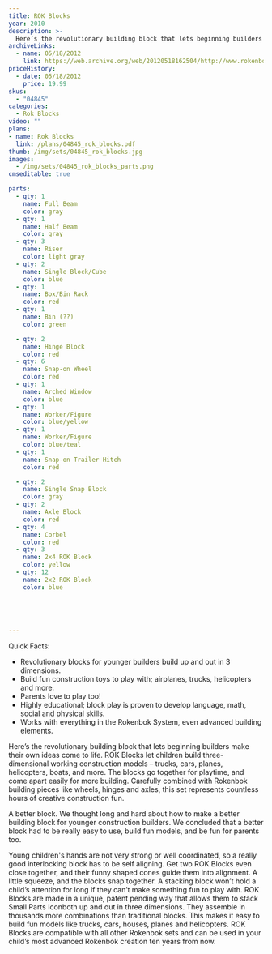 ```yaml
---
title: ROK Blocks
year: 2010
description: >-
  Here’s the revolutionary building block that lets beginning builders make their own ideas come to life.  ROK Blocks let children build three-dimensional working construction models – trucks, cars, planes, helicopters, boats, and more.  The blocks go together for playtime, and come apart easily for more building.  Carefully combined with Rokenbok building pieces like wheels, hinges and axles, this set represents countless hours of creative construction fun.
archiveLinks:
  - name: 05/18/2012
    link: https://web.archive.org/web/20120518162504/http://www.rokenbok.com/estore/construction/rok-blocks
priceHistory:
  - date: 05/18/2012
    price: 19.99
skus:
  - "04845"
categories:
  - Rok Blocks
video: ""
plans:
- name: Rok Blocks
  link: /plans/04845_rok_blocks.pdf
thumb: /img/sets/04845_rok_blocks.jpg
images:
  - /img/sets/04845_rok_blocks_parts.png
cmseditable: true

parts:
  - qty: 1
    name: Full Beam
    color: gray
  - qty: 1
    name: Half Beam
    color: gray
  - qty: 3
    name: Riser
    color: light gray
  - qty: 2
    name: Single Block/Cube
    color: blue
  - qty: 1
    name: Box/Bin Rack
    color: red
  - qty: 1
    name: Bin (??)
    color: green

  - qty: 2
    name: Hinge Block
    color: red
  - qty: 6
    name: Snap-on Wheel
    color: red
  - qty: 1
    name: Arched Window
    color: blue
  - qty: 1
    name: Worker/Figure
    color: blue/yellow
  - qty: 1
    name: Worker/Figure
    color: blue/teal
  - qty: 1
    name: Snap-on Trailer Hitch
    color: red

  - qty: 2
    name: Single Snap Block
    color: gray
  - qty: 2
    name: Axle Block
    color: red
  - qty: 4
    name: Corbel
    color: red
  - qty: 3
    name: 2x4 ROK Block
    color: yellow
  - qty: 12
    name: 2x2 ROK Block
    color: blue





---
```

Quick Facts:
  - Revolutionary blocks for younger builders build up and out in 3 dimensions.
  - Build fun construction toys to play with; airplanes, trucks, helicopters and more.
  - Parents love to play too!
  - Highly educational; block play is proven to develop language, math, social and physical skills.
  - Works with everything in the Rokenbok System, even advanced building elements.

Here’s the revolutionary building block that lets beginning builders make their own ideas come to life.  ROK Blocks let children build three-dimensional working construction models – trucks, cars, planes, helicopters, boats, and more.  The blocks go together for playtime, and come apart easily for more building.  Carefully combined with Rokenbok building pieces like wheels, hinges and axles, this set represents countless hours of creative construction fun.

A better block.  We thought long and hard about how to make a better building block for younger construction builders. We concluded that a better block had to be really easy to use, build fun models, and be fun for parents too.

Young children's hands are not very strong or well coordinated, so a really good interlocking block has to be self aligning.  Get two ROK Blocks even close together, and their funny shaped cones guide them into alignment.  A little squeeze, and the blocks snap together.  A stacking block won’t hold a child’s attention for long if they can’t make something fun to play with.  ROK Blocks are made in a unique, patent pending way that allows them to stack Small Parts Iconboth up and out in three dimensions. They assemble in thousands more combinations than traditional blocks.  This makes it easy to build fun models like trucks, cars, houses, planes and helicopters.  ROK Blocks are compatible with all other Rokenbok sets and can be used in your child’s most advanced Rokenbok creation ten years from now.
